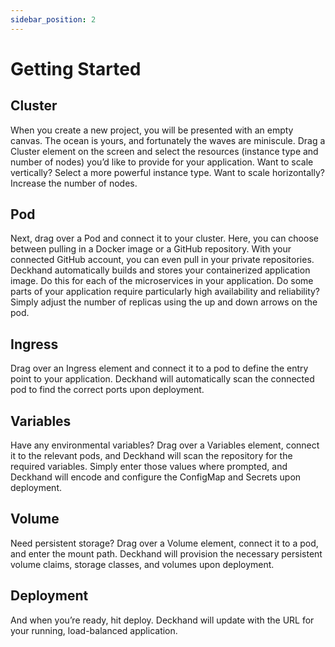 ```yaml
---
sidebar_position: 2
---
```


# Getting Started

## Cluster

When you create a new project, you will be presented with an empty canvas. The ocean is yours, and fortunately the waves are miniscule. Drag a Cluster element on the screen and select the resources (instance type and number of nodes) you’d like to provide for your application. Want to scale vertically? Select a more powerful instance type. Want to scale horizontally? Increase the number of nodes.

## Pod

Next, drag over a Pod and connect it to your cluster. Here, you can choose between pulling in a Docker image or a GitHub repository. With your connected GitHub account, you can even pull in your private repositories. Deckhand automatically builds and stores your containerized application image. Do this for each of the microservices in your application. Do some parts of your application require particularly high availability and reliability? Simply adjust the number of replicas using the up and down arrows on the pod.

## Ingress

Drag over an Ingress element and connect it to a pod to define the entry point to your application. Deckhand will automatically scan the connected pod to find the correct ports upon deployment.

## Variables

Have any environmental variables? Drag over a Variables element, connect it to the relevant pods, and Deckhand will scan the repository for the required variables. Simply enter those values where prompted, and Deckhand will encode and configure the ConfigMap and Secrets upon deployment.

## Volume

Need persistent storage? Drag over a Volume element, connect it to a pod, and enter the mount path. Deckhand will provision the necessary persistent volume claims, storage classes, and volumes upon deployment.

## Deployment

And when you’re ready, hit deploy. Deckhand will update with the URL for your running, load-balanced application.
